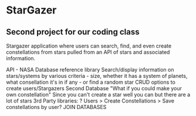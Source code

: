 # StarGazer

## Second project for our coding class

Stargazer application where users can search, find, and even create constellations from stars pulled from an API of stars and associated information.

API - NASA Database reference library
Search/display information on stars/systems by various criteria - size, whether it has a system of planets, what consellation it's in if any - or find a random star
CRUD options to create users/Stargazers
Second Database
"What if you could make your own constellation"
Since you can't create a star well you can but there are a lot of stars
3rd Party libraries: ?
Users > Create Constellations > Save constellations by user?
JOIN DATABASES
